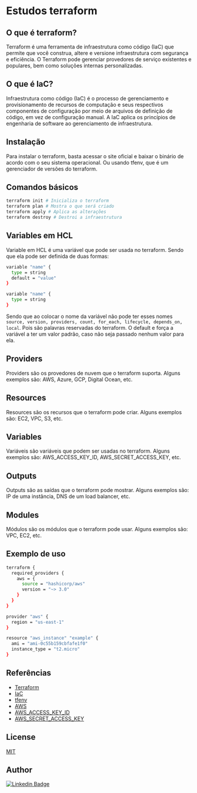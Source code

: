 # Estudos terraform

## O que é terraform?

Terraform é uma ferramenta de infraestrutura como código (IaC) que permite que você construa, altere e versione infraestrutura com segurança e eficiência. O Terraform pode gerenciar provedores de serviço existentes e populares, bem como soluções internas personalizadas.

## O que é IaC?

Infraestrutura como código (IaC) é o processo de gerenciamento e provisionamento de recursos de computação e seus respectivos componentes de configuração por meio de arquivos de definição de código, em vez de configuração manual. A IaC aplica os princípios de engenharia de software ao gerenciamento de infraestrutura.

## Instalação

Para instalar o terraform, basta acessar o site oficial e baixar o binário de acordo com o seu sistema operacional. Ou usando tfenv, que é um gerenciador de versões do terraform.

## Comandos básicos

```bash
terraform init # Inicializa o terraform
terraform plan # Mostra o que será criado
terraform apply # Aplica as alterações
terraform destroy # Destroi a infraestrutura
```

## Variables em HCL

Variable em HCL é uma variável que pode ser usada no terraform. Sendo que ela pode ser definida de duas formas:

```bash
variable "name" {
  type = string
  default = "value"
}
```

```bash
variable "name" {
  type = string
}
```

Sendo que ao colocar o nome da variável não pode ter esses nomes `source, version, providers, count, for_each, lifecycle, depends_on, local`. Pois são palavras reservadas do terraform.
O default e força a variável a ter um valor padrão, caso não seja passado nenhum valor para ela.

## Providers

Providers são os provedores de nuvem que o terraform suporta. Alguns exemplos são: AWS, Azure, GCP, Digital Ocean, etc.

## Resources

Resources são os recursos que o terraform pode criar. Alguns exemplos são: EC2, VPC, S3, etc.

## Variables

Variáveis são variáveis que podem ser usadas no terraform. Alguns exemplos são: AWS_ACCESS_KEY_ID, AWS_SECRET_ACCESS_KEY, etc.

## Outputs

Outputs são as saídas que o terraform pode mostrar. Alguns exemplos são: IP de uma instância, DNS de um load balancer, etc.

## Modules

Módulos são os módulos que o terraform pode usar. Alguns exemplos são: VPC, EC2, etc.

## Exemplo de uso

```bash
terraform {
  required_providers {
    aws = {
      source = "hashicorp/aws"
      version = "~> 3.0"
    }
  }
}

provider "aws" {
  region = "us-east-1"
}

resource "aws_instance" "example" {
  ami = "ami-0c55b159cbfafe1f0"
  instance_type = "t2.micro"
}
```

## Referências

- [Terraform](https://www.terraform.io/)
- [IaC](https://www.redhat.com/pt-br/topics/automation/what-is-infrastructure-as-code)
- [tfenv](https://github.com/tfutils/tfenv)
- [AWS](https://aws.amazon.com/pt/)
- [AWS_ACCESS_KEY_ID](https://docs.aws.amazon.com/pt_br/general/latest/gr/aws-sec-cred-types.html#access-keys-and-secret-access-keys)
- [AWS_SECRET_ACCESS_KEY](https://docs.aws.amazon.com/pt_br/general/latest/gr/aws-sec-cred-types.html#access-keys-and-secret-access-keys)

## License

[MIT](https://choosealicense.com/licenses/mit/)

## Author

[![Linkedin Badge](https://img.shields.io/badge/-Walber%20Vaz-blue?style=flat-square&logo=Linkedin&logoColor=white&link=https://www.linkedin.com/in/walber-vaz/)](https://www.linkedin.com/in/walber-vaz/)
